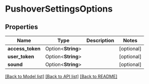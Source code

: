 # PushoverSettingsOptions

## Properties

Name | Type | Description | Notes
------------ | ------------- | ------------- | -------------
**access_token** | Option<**String**> |  | [optional]
**user_token** | Option<**String**> |  | [optional]
**sound** | Option<**String**> |  | [optional]

[[Back to Model list]](../README.md#documentation-for-models) [[Back to API list]](../README.md#documentation-for-api-endpoints) [[Back to README]](../README.md)


